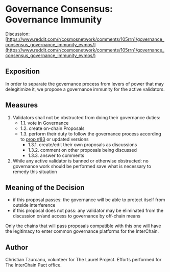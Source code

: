 # Governance Consensus: Governance Immunity

Discussion: [https://www.reddit.com/r/cosmosnetwork/comments/105rrn1/governance_consensus_governance_immunity_evmos/](https://www.reddit.com/r/cosmosnetwork/comments/105rrn1/governance_consensus_governance_immunity_evmos/)

## Exposition

In order to separate the governance process from levers of power that may delegitimize it, we propose a governance immunity for the active validators.

## Measures
1. Validators shall not be obstructed from doing their governance duties:
    * 1.1. vote in Governance
    * 1.2. create on-chain Proposals
    * 1.3. perform their duty to follow the governance process according to [prop #83](https://www.mintscan.io/evmos/proposals/83) or updated versions
        * 1.3.1. create/edit their own proposals as discussions
        * 1.3.2. comment on other proposals being discussed
        * 1.3.3. answer to comments
2. While any active validator is banned or otherwise obstructed: no governance work should be performed save what is necessary to remedy this situation

## Meaning of the Decision

* if this proposal passes: the governance will be able to protect itself from outside interference
* if this proposal does not pass: any validator may be eliminated from the discussion or/and access to governance by off-chain means

Only the chains that will pass proposals compatible with this one will have the legitimacy to enter common governance platforms for the InterChain.

## Author
Christian Tzurcanu, volunteer for The Laurel Project. Efforts performed for The InterChain Pact office.
